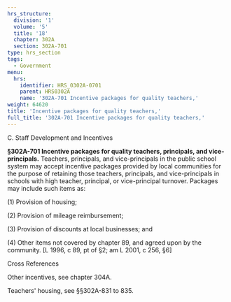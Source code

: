 ```yaml
---
hrs_structure:
  division: '1'
  volume: '5'
  title: '18'
  chapter: 302A
  section: 302A-701
type: hrs_section
tags:
  - Government
menu:
  hrs:
    identifier: HRS_0302A-0701
    parent: HRS0302A
    name: '302A-701 Incentive packages for quality teachers,'
weight: 64620
title: 'Incentive packages for quality teachers,'
full_title: '302A-701 Incentive packages for quality teachers,'
---
```

C. Staff Development and Incentives

**§302A-701 Incentive packages for quality teachers, principals, and vice-principals.** Teachers, principals, and vice-principals in the public school system may accept incentive packages provided by local communities for the purpose of retaining those teachers, principals, and vice-principals in schools with high teacher, principal, or vice-principal turnover. Packages may include such items as:

(1) Provision of housing;

(2) Provision of mileage reimbursement;

(3) Provision of discounts at local businesses; and

(4) Other items not covered by chapter 89, and agreed upon by the community. [L 1996, c 89, pt of §2; am L 2001, c 256, §6]

Cross References

Other incentives, see chapter 304A.

Teachers' housing, see §§302A-831 to 835.